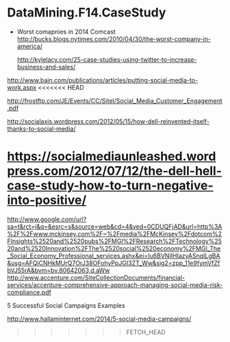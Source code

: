 DataMining.F14.CaseStudy
========================
* Worst comapnies in 2014
  Comcast
  http://bucks.blogs.nytimes.com/2010/04/30/the-worst-company-in-america/

  http://kylelacy.com/25-case-studies-using-twitter-to-increase-business-and-sales/

http://www.bain.com/publications/articles/putting-social-media-to-work.aspx
<<<<<<< HEAD

http://frostftp.com/JE/Events/CC/Sitel/Social_Media_Customer_Engagement.pdf

http://socialaxis.wordpress.com/2012/05/15/how-dell-reinvented-itself-thanks-to-social-media/

https://socialmediaunleashed.wordpress.com/2012/07/12/the-dell-hell-case-study-how-to-turn-negative-into-positive/
=======
http://www.google.com/url?sa=t&rct=j&q=&esrc=s&source=web&cd=4&ved=0CDUQFjAD&url=http%3A%2F%2Fwww.mckinsey.com%2F~%2Fmedia%2FMcKinsey%2Fdotcom%2FInsights%2520and%2520pubs%2FMGI%2FResearch%2FTechnology%2520and%2520Innovation%2FThe%2520social%2520economy%2FMGI_The_Social_Economy_Professional_services.ashx&ei=Iu6BVNjIHIazyASnqILgBA&usg=AFQjCNHkMUrQ7OrJ38OFohyPpJGI3ZT_Ww&sig2=zpp_11e9fymVfZfbVJ55rA&bvm=bv.80642063,d.aWw
http://www.accenture.com/SiteCollectionDocuments/financial-services/accenture-comprehensive-approach-managing-social-media-risk-compliance.pdf


5 Successful Social Campaigns Examples

http://www.hallaminternet.com/2014/5-social-media-campaigns/



>>>>>>> FETCH_HEAD
